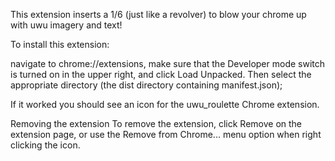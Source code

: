 This extension inserts a 1/6 (just like a revolver) to blow your chrome up with uwu imagery and text!

To install this extension:

navigate to chrome://extensions, make sure that the Developer mode switch is turned on in the upper right, and click Load Unpacked. Then select the appropriate directory (the dist directory containing manifest.json);

If it worked you should see an icon for the uwu_roulette Chrome extension.

Removing the extension
To remove the extension, click Remove on the extension page, or use the Remove from Chrome... menu option when right clicking the icon.
